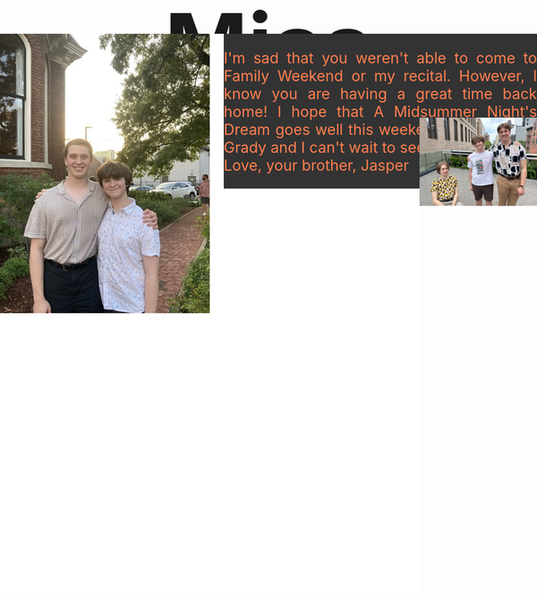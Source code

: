 <!DOCTYPE html>
<html lang="en">
<head>
<title>Lab 12</title>
<meta charset="utf-8">
<!--My Lab 12 Jasper Vasilevskis H02 11/01/2023-->
<style>
h1{text-align:center;
font-size:120pt}
#col1{position:absolute;
top: 350px;
left:0px
}
#col2{background-color:#333333;
color: #FF7F50;
font-size:20pt;
position:absolute;
top: 350px;
left: 400px;
text-align: justify}
#col3{position:absolute;
top: 500px;
left: 750px}
</style>
<script>
function swap(pic){document.getElementById("husk").src=pic;
}
</script>
  </head>
<body>
<h1>Miss You Buddy!</h1>
<div id="col1" onmouseover="swap('All_Images_lab12/bagel.jpg')">
<img src="All_Images_lab12/husk.jpg" alt="Emmit and Jasper at Husk" id="husk">
</div>
<div id="col2">
<p>I'm sad that you weren't able to come to Family Weekend or my recital. However, I know you are having a great time back home! I hope that A Midsummer Night's Dream goes well this weekend. Break a leg. Grady and I can't wait to see you soon!<br>
Love, your brother,
Jasper
</div>
<div id="col3">
<img src="All_Images_lab12/nyc.jpg" alt="Three Brothers in NYC">
</div>



</body>
</html>
